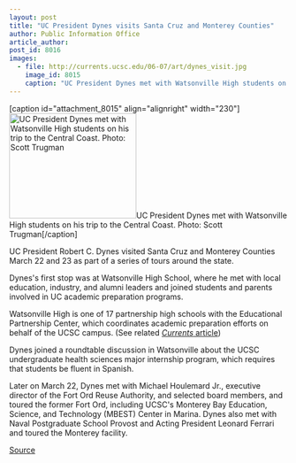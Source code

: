 ```yaml
---
layout: post
title: "UC President Dynes visits Santa Cruz and Monterey Counties"
author: Public Information Office
article_author: 
post_id: 8016
images:
  - file: http://currents.ucsc.edu/06-07/art/dynes_visit.jpg
    image_id: 8015
    caption: "UC President Dynes met with Watsonville High students on his trip to the Central Coast. Photo: Scott Trugman"
---
```


[caption id="attachment_8015" align="alignright" width="230"]<a href="http://dev-ucsc-news.pantheonsite.io/wp-content/uploads/2007/04/dynes_visit.jpg"><img class="size-full wp-image-8015" src="http://dev-ucsc-news.pantheonsite.io/wp-content/uploads/2007/04/dynes_visit.jpg" alt="UC President Dynes met with Watsonville High students on his trip to the Central Coast. Photo: Scott Trugman" width="230" height="190" /></a>UC President Dynes met with Watsonville High students on his trip to the Central Coast. Photo: Scott Trugman[/caption]
<a name="content" id="content"></a>
<p>
  UC President Robert C. Dynes visited Santa Cruz and Monterey Counties March 22 and 23 as part of a series of tours around the state.
</p>
<p>
  Dynes's first stop was at Watsonville High School, where he met with local education, industry, and alumni leaders and joined students and parents involved in UC academic preparation programs.
</p>
<p>
  Watsonville High is one of 17 partnership high schools with the Educational Partnership Center, which coordinates academic preparation efforts on behalf of the UCSC campus. (See related <a href="http://currents.ucsc.edu/06-07/03-19/epc.asp"><i>Currents</i> article</a>)
</p>
<p>
  Dynes joined a roundtable discussion in Watsonville about the UCSC undergraduate health sciences major internship program, which requires that students be fluent in Spanish.
</p>
<p>
  Later on March 22, Dynes met with Michael Houlemard Jr., executive director of the Fort Ord Reuse Authority, and selected board members, and toured the former Fort Ord, including UCSC's Monterey Bay Education, Science, and Technology (MBEST) Center in Marina. Dynes also met with Naval Postgraduate School Provost and Acting President Leonard Ferrari and toured the Monterey facility.
</p>
<p><a href="http://www1.ucsc.edu/currents/06-07/04-02/brief-dynes.asp" title="Permalink to brief-dynes">Source</a></p>
